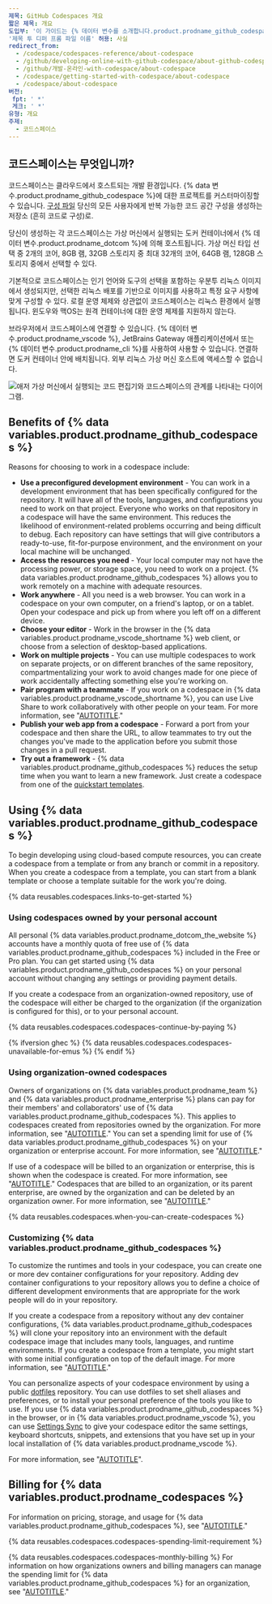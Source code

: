 ```yaml
---
제목: GitHub Codespaces 개요
짧은 제목: 개요
도입부: '이 가이드는 {% 데이터 변수를 소개합니다.product.prodname_github_codespace %}를 소개하고 그것이 어떻게 작동하는지 및 어떻게 사용하는지에 대한 세부 사항을 제공합니다.'
'제목 투 디퍼 프롬 파일 이름' 허용: 사실
redirect_from:
  - /codespace/codespaces-reference/about-codespace
  - /github/developing-online-with-github-codespace/about-github-codespace
  - /github/개발-온라인-with-codespace/about-codespace
  - /codespace/getting-started-with-codespace/about-codespace
  - /codespace/about-codespace
버전:
 fpt: ' *'
 게크: ' *'
유형: 개요
주제:
  - 코드스페이스
---
```


## 코드스페이스는 무엇입니까?

코드스페이스는 클라우드에서 호스트되는 개발 환경입니다. {% data 변수.product.prodname_github_codespace %}에 대한 프로젝트를 커스터마이징할 수 있습니다. [구성 파일](/codespaces/seting-up-your-project-for-codespace/ading-a-dev-container-Configuration/Introduction-to-dev-containers) 당신의 모든 사용자에게 반복 가능한 코드 공간 구성을 생성하는 저장소 (흔히 코드로 구성)로.

당신이 생성하는 각 코드스페이스는 가상 머신에서 실행되는 도커 컨테이너에서 {% 데이터 변수.product.prodname_dotcom %}에 의해 호스트됩니다. 가상 머신 타입 선택 중 2개의 코어, 8GB 램, 32GB 스토리지 중 최대 32개의 코어, 64GB 램, 128GB 스토리지 중에서 선택할 수 있다.

기본적으로 코드스페이스는 인기 언어와 도구의 선택을 포함하는 우분투 리눅스 이미지에서 생성되지만, 선택한 리눅스 배포를 기반으로 이미지를 사용하고 특정 요구 사항에 맞게 구성할 수 있다. 로컬 운영 체제와 상관없이 코드스페이스는 리눅스 환경에서 실행됩니다. 윈도우와 맥OS는 원격 컨테이너에 대한 운영 체제를 지원하지 않는다.

브라우저에서 코드스페이스에 연결할 수 있습니다. {% 데이터 변수.product.prodname_vscode %}, JetBrains Gateway 애플리케이션에서 또는 {% 데이터 변수.product.prodname_cli %}를 사용하여 사용할 수 있습니다. 연결하면 도커 컨테이너 안에 배치됩니다. 외부 리눅스 가상 머신 호스트에 액세스할 수 없습니다.

![애저 가상 머신에서 실행되는 코드 편집기와 코드스페이스의 관계를 나타내는 다이어그램.](/assets/images/help/codespaces/codespaces-diagram.png)

## Benefits of {% data variables.product.prodname_github_codespaces %}

Reasons for choosing to work in a codespace include:

- **Use a preconfigured development environment** - You can work in a development environment that has been specifically configured for the repository. It will have all of the tools, languages, and configurations you need to work on that project. Everyone who works on that repository in a codespace will have the same environment. This reduces the likelihood of environment-related problems occurring and being difficult to debug. Each repository can have settings that will give contributors a ready-to-use, fit-for-purpose environment, and the environment on your local machine will be unchanged.
- **Access the resources you need** - Your local computer may not have the processing power, or storage space, you need to work on a project. {% data variables.product.prodname_github_codespaces %} allows you to work remotely on a machine with adequate resources.
- **Work anywhere** - All you need is a web browser. You can work in a codespace on your own computer, on a friend's laptop, or on a tablet. Open your codespace and pick up from where you left off on a different device.
- **Choose your editor** - Work in the browser in the {% data variables.product.prodname_vscode_shortname %} web client, or choose from a selection of desktop-based applications.
- **Work on multiple projects** - You can use multiple codespaces to work on separate projects, or on different branches of the same repository, compartmentalizing your work to avoid changes made for one piece of work accidentally affecting something else you're working on.
- **Pair program with a teammate** - If you work on a codespace in {% data variables.product.prodname_vscode_shortname %}, you can use Live Share to work collaboratively with other people on your team. For more information, see "[AUTOTITLE](/codespaces/developing-in-codespaces/working-collaboratively-in-a-codespace)."
- **Publish your web app from a codespace** - Forward a port from your codespace and then share the URL, to allow teammates to try out the changes you've made to the application before you submit those changes in a pull request.
- **Try out a framework** - {% data variables.product.prodname_github_codespaces %} reduces the setup time when you want to learn a new framework. Just create a codespace from one of the [quickstart templates](https://github.com/codespaces/templates).

## Using {% data variables.product.prodname_github_codespaces %}

To begin developing using cloud-based compute resources, you can create a codespace from a template or from any branch or commit in a repository. When you create a codespace from a template, you can start from a blank template or choose a template suitable for the work you're doing.

{% data reusables.codespaces.links-to-get-started %}

### Using codespaces owned by your personal account

All personal {% data variables.product.prodname_dotcom_the_website %} accounts have a monthly quota of free use of {% data variables.product.prodname_github_codespaces %} included in the Free or Pro plan. You can get started using {% data variables.product.prodname_github_codespaces %} on your personal account without changing any settings or providing payment details.

If you create a codespace from an organization-owned repository, use of the codespace will either be charged to the organization (if the organization is configured for this), or to your personal account.

{% data reusables.codespaces.codespaces-continue-by-paying %}

{% ifversion ghec %}
{% data reusables.codespaces.codespaces-unavailable-for-emus %}
{% endif %}

### Using organization-owned codespaces

Owners of organizations on {% data variables.product.prodname_team %} and {% data variables.product.prodname_enterprise %} plans can pay for their members' and collaborators' use of {% data variables.product.prodname_github_codespaces %}. This applies to codespaces created from repositories owned by the organization. For more information, see "[AUTOTITLE](/codespaces/managing-codespaces-for-your-organization/choosing-who-owns-and-pays-for-codespaces-in-your-organization)." You can set a spending limit for use of {% data variables.product.prodname_github_codespaces %} on your organization or enterprise account. For more information, see "[AUTOTITLE](/billing/managing-billing-for-github-codespaces/managing-the-spending-limit-for-github-codespaces)."

If use of a codespace will be billed to an organization or enterprise, this is shown when the codespace is created. For more information, see "[AUTOTITLE](/codespaces/developing-in-codespaces/creating-a-codespace-for-a-repository#creating-a-codespace-for-a-repository)." Codespaces that are billed to an organization, or its parent enterprise, are owned by the organization and can be deleted by an organization owner. For more information, see "[AUTOTITLE](/codespaces/developing-in-codespaces/deleting-a-codespace#deleting-codespaces-in-your-organization)."

{% data reusables.codespaces.when-you-can-create-codespaces %}

### Customizing {% data variables.product.prodname_github_codespaces %}

To customize the runtimes and tools in your codespace, you can create one or more dev container configurations for your repository. Adding dev container configurations to your repository allows you to define a choice of different development environments that are appropriate for the work people will do in your repository.

If you create a codespace from a repository without any dev container configurations, {% data variables.product.prodname_github_codespaces %} will clone your repository into an environment with the default codespace image that includes many tools, languages, and runtime environments. If you create a codespace from a template, you might start with some initial configuration on top of the default image. For more information, see "[AUTOTITLE](/codespaces/setting-up-your-project-for-codespaces/adding-a-dev-container-configuration/introduction-to-dev-containers)."

You can personalize aspects of your codespace environment by using a public [dotfiles](https://dotfiles.github.io/tutorials/) repository. You can use dotfiles to set shell aliases and preferences, or to install your personal preference of the tools you like to use. If you use {% data variables.product.prodname_github_codespaces %} in the browser, or in {% data variables.product.prodname_vscode %}, you can use [Settings Sync](https://code.visualstudio.com/docs/editor/settings-sync) to give your codespace editor the same settings, keyboard shortcuts, snippets, and extensions that you have set up in your local installation of {% data variables.product.prodname_vscode %}.

For more information, see "[AUTOTITLE](/codespaces/customizing-your-codespace)".

## Billing for {% data variables.product.prodname_codespaces %}

For information on pricing, storage, and usage for {% data variables.product.prodname_github_codespaces %}, see "[AUTOTITLE](/billing/managing-billing-for-github-codespaces/about-billing-for-github-codespaces)."

{% data reusables.codespaces.codespaces-spending-limit-requirement %}

{% data reusables.codespaces.codespaces-monthly-billing %} For information on how organizations owners and billing managers can manage the spending limit for {% data variables.product.prodname_github_codespaces %} for an organization, see "[AUTOTITLE](/billing/managing-billing-for-github-codespaces/managing-the-spending-limit-for-github-codespaces)."

